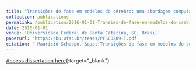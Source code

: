 ```yaml
---
title: "Transições de fase em modelos do cérebro: uma abordagem computacional"
collection: publications
permalink: /publication/2016-01-01-Transies-de-fase-em-modelos-do-crebro-uma-abordagem-computacional
date: 2016-01-01
venue: 'Universidade Federal de Santa Catarina, SC, Brasil'
paperurl: 'https://bu.ufsc.br/teses/PFSC0289-T.pdf'
citation: ' Maurício Schappo, &quot;Transições de fase em modelos do cérebro: uma abordagem computacional.&quot; Universidade Federal de Santa Catarina, SC, Brasil, 2016.'
---
```

[Access dissertation here](https://bu.ufsc.br/teses/PFSC0289-T.pdf){:target="_blank"}
